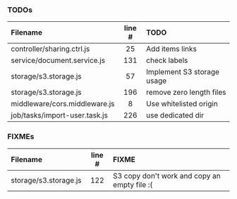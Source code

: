 ### TODOs
| Filename | line # | TODO
|:------|:------:|:------
| controller/sharing.ctrl.js | 25 | Add items links
| service/document.service.js | 131 | check labels
| storage/s3.storage.js | 57 | Implement S3 storage usage
| storage/s3.storage.js | 196 | remove zero length files
| middleware/cors.middleware.js | 8 | Use whitelisted origin
| job/tasks/import-user.task.js | 226 | use dedicated dir

### FIXMEs
| Filename | line # | FIXME
|:------|:------:|:------
| storage/s3.storage.js | 122 | S3 copy don't work and copy an empty file :(